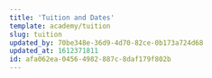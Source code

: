 ```yaml
---
title: 'Tuition and Dates'
template: academy/tuition
slug: tuition
updated_by: 70be348e-36d9-4d70-82ce-0b173a724d68
updated_at: 1612371811
id: afa062ea-0456-4982-887c-8daf179f802b
---
```

